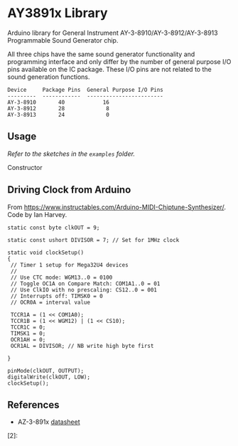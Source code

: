 AY3891x Library
====================

Arduino library for General Instrument AY-3-8910/AY-3-8912/AY-3-8913 Programmable Sound Generator chip.

All three chips have the same sound generator functionality and programming interface and only differ by the number of general purpose I/O pins available on the IC package. These I/O pins are not related to the sound generation functions.

```
Device     Package Pins  General Purpose I/O Pins
---------  ------------  ------------------------
AY-3-8910       40            16
AY-3-8912       28             8
AY-3-8913       24             0
```

Usage
-----

*Refer to the sketches in the `examples` folder.*

Constructor
<several variations>

Driving Clock from Arduino
---
From https://www.instructables.com/Arduino-MIDI-Chiptune-Synthesizer/. Code by Ian Harvey.
```
static const byte clkOUT = 9;

static const ushort DIVISOR = 7; // Set for 1MHz clock

static void clockSetup()
{
 // Timer 1 setup for Mega32U4 devices
 //
 // Use CTC mode: WGM13..0 = 0100
 // Toggle OC1A on Compare Match: COM1A1..0 = 01
 // Use ClkIO with no prescaling: CS12..0 = 001
 // Interrupts off: TIMSK0 = 0
 // OCR0A = interval value

 TCCR1A = (1 << COM1A0);
 TCCR1B = (1 << WGM12) | (1 << CS10);
 TCCR1C = 0;
 TIMSK1 = 0;
 OCR1AH = 0;
 OCR1AL = DIVISOR; // NB write high byte first

}

pinMode(clkOUT, OUTPUT);
digitalWrite(clkOUT, LOW);
clockSetup();
```




References
----------
+ AZ-3-891x [datasheet][1]

[1]: http://map.grauw.nl/resources/sound/generalinstrument_ay-3-8910.pdf
[2]:
